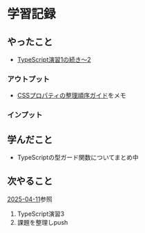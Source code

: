 # 学習記録

## やったこと
- [TypeScript演習1の続き～2](../practice/typescript_tasks/src/)

### アウトプット
- [CSSプロパティの整理順序ガイド](../note/css/knowledge-css_property_order.md)をメモ

### インプット

## 学んだこと
- TypeScriptの型ガード関数についてまとめ中

## 次やること
[2025-04-11](./2025-04-11.md)参照
1. TypeScript演習3
1. 課題を整理しpush